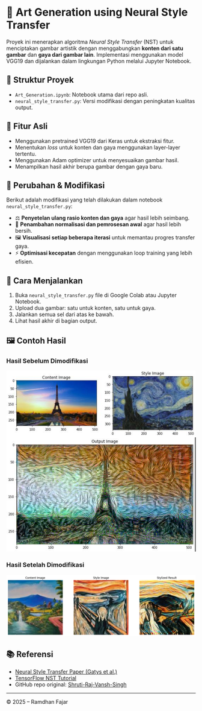 # 🎨 Art Generation using Neural Style Transfer

Proyek ini menerapkan algoritma *Neural Style Transfer* (NST) untuk menciptakan gambar artistik dengan menggabungkan **konten dari satu gambar** dan **gaya dari gambar lain**. Implementasi menggunakan model VGG19 dan dijalankan dalam lingkungan Python melalui Jupyter Notebook.

## 📁 Struktur Proyek

- `Art_Generation.ipynb`: Notebook utama dari repo asli.
- `neural_style_transfer.py`: Versi modifikasi  dengan peningkatan kualitas output.

## 🚀 Fitur Asli

- Menggunakan pretrained VGG19 dari Keras untuk ekstraksi fitur.
- Menentukan *loss* untuk konten dan gaya menggunakan layer-layer tertentu.
- Menggunakan Adam optimizer untuk menyesuaikan gambar hasil.
- Menampilkan hasil akhir berupa gambar dengan gaya baru.

## 🔧 Perubahan & Modifikasi

Berikut adalah modifikasi yang telah dilakukan dalam notebook `neural_style_transfer.py`:

- ⚖️ **Penyetelan ulang rasio konten dan gaya** agar hasil lebih seimbang.
- 🧹 **Penambahan normalisasi dan pemrosesan awal** agar hasil lebih bersih.
- 🖼️ **Visualisasi setiap beberapa iterasi** untuk memantau progres transfer gaya.
- ⚡ **Optimisasi kecepatan** dengan menggunakan loop training yang lebih efisien.

## 📌 Cara Menjalankan

1. Buka `neural_style_transfer.py` file di Google Colab atau Jupyter Notebook.
2. Upload dua gambar: satu untuk konten, satu untuk gaya.
3. Jalankan semua sel dari atas ke bawah.
4. Lihat hasil akhir di bagian output.

## 🖼️ Contoh Hasil

### Hasil Sebelum Dimodifikasi
![Hasil Asli](hasil_asli.JPG)

### Hasil Setelah Dimodifikasi
![Hasil Modifikasi](hasil_modifikasi.png)


## 📚 Referensi

- [Neural Style Transfer Paper (Gatys et al.)](https://arxiv.org/abs/1508.06576)
- [TensorFlow NST Tutorial](https://www.tensorflow.org/tutorials/generative/style_transfer)
- GitHub repo original: [Shruti-Raj-Vansh-Singh](https://github.com/Shruti-Raj-Vansh-Singh/Art-Generation-using-neural-style-tranfer)

---

© 2025 – Ramdhan Fajar
